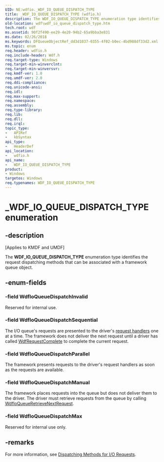 ```yaml
---
UID: NE:wdfio._WDF_IO_QUEUE_DISPATCH_TYPE
title: _WDF_IO_QUEUE_DISPATCH_TYPE (wdfio.h)
description: The WDF_IO_QUEUE_DISPATCH_TYPE enumeration type identifies the request dispatching methods that can be associated with a framework queue object.
old-location: wdf\wdf_io_queue_dispatch_type.htm
tech.root: wdf
ms.assetid: 90f2f490-ee29-4e20-94b2-65a9bba3e831
ms.date: 02/26/2018
ms.keywords: DFQueueObjectRef_dd3d1037-0355-4f02-b0ec-4bd988df33d2.xml, WDF_IO_QUEUE_DISPATCH_TYPE, WDF_IO_QUEUE_DISPATCH_TYPE enumeration, WdfIoQueueDispatchInvalid, WdfIoQueueDispatchManual, WdfIoQueueDispatchMax, WdfIoQueueDispatchParallel, WdfIoQueueDispatchSequential, _WDF_IO_QUEUE_DISPATCH_TYPE, kmdf.wdf_io_queue_dispatch_type, wdf.wdf_io_queue_dispatch_type, wdfio/WDF_IO_QUEUE_DISPATCH_TYPE, wdfio/WdfIoQueueDispatchInvalid, wdfio/WdfIoQueueDispatchManual, wdfio/WdfIoQueueDispatchMax, wdfio/WdfIoQueueDispatchParallel, wdfio/WdfIoQueueDispatchSequential
ms.topic: enum
req.header: wdfio.h
req.include-header: Wdf.h
req.target-type: Windows
req.target-min-winverclnt: 
req.target-min-winversvr: 
req.kmdf-ver: 1.0
req.umdf-ver: 2.0
req.ddi-compliance: 
req.unicode-ansi: 
req.idl: 
req.max-support: 
req.namespace: 
req.assembly: 
req.type-library: 
req.lib: 
req.dll: 
req.irql: 
topic_type:
-	APIRef
-	kbSyntax
api_type:
-	HeaderDef
api_location:
-	wdfio.h
api_name:
-	WDF_IO_QUEUE_DISPATCH_TYPE
product:
- Windows
targetos: Windows
req.typenames: WDF_IO_QUEUE_DISPATCH_TYPE
---
```


# _WDF_IO_QUEUE_DISPATCH_TYPE enumeration


## -description


<p class="CCE_Message">[Applies to KMDF and UMDF]</p>

The <b>WDF_IO_QUEUE_DISPATCH_TYPE</b> enumeration type identifies the request dispatching methods that can be associated with a framework queue object. 


## -enum-fields




### -field WdfIoQueueDispatchInvalid

Reserved for internal use.


### -field WdfIoQueueDispatchSequential

The I/O queue's requests are presented to the driver's <a href="https://docs.microsoft.com/windows-hardware/drivers/wdf/request-handlers">request handlers</a> one at a time. The framework does not deliver the next request until a driver has called <a href="https://msdn.microsoft.com/library/windows/hardware/ff549945">WdfRequestComplete</a> to complete the current request.


### -field WdfIoQueueDispatchParallel

The framework presents requests to the driver's request handlers as soon as the requests are available. 


### -field WdfIoQueueDispatchManual

The framework places requests into the queue but does not deliver them to the driver. The driver must retrieve requests from the queue by calling <a href="https://msdn.microsoft.com/library/windows/hardware/hh975100">WdfIoQueueRetrieveNextRequest</a>.


### -field WdfIoQueueDispatchMax

Reserved for internal use only.


## -remarks



For more information, see <a href="https://docs.microsoft.com/windows-hardware/drivers/wdf/dispatching-methods-for-i-o-requests">Dispatching Methods for I/O Requests</a>.



